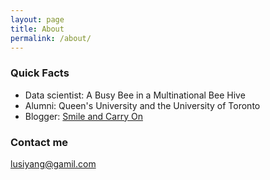 ```yaml
---
layout: page
title: About
permalink: /about/
---
```

### Quick Facts
- Data scientist: A Busy Bee in a Multinational Bee Hive
- Alumni: Queen's University and the University of Toronto
- Blogger: [Smile and Carry On](http://www.smileandcarryon.com/)

### Contact me
[lusiyang@gamil.com](mailto:lusiyang@gmail.com)
